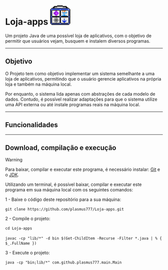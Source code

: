# Loja-apps <img src="./assets/icons/store.png?raw=true" width="64" height="64">

Um projeto Java de uma possível loja de aplicativos, com o objetivo de permitir que usuários vejam, busquem e instalem diversos programas.

---

## Objetivo

<p>O Projeto tem como objetivo implementar um sistema semelhante a uma loja de aplicativos, permitindo que o usuário gerencie aplicativos na própria loja e também na máquina local.</p>
<p>Por enquanto, o sistema lida apenas com abstrações de cada modelo de dados. Contudo, é possível realizar adaptações para que o sistema utilize uma API externa ou até instale programas reais na máquina local.</p>


---

## Funcionalidades



---

## Download, compilação e execução
> [!WARNING]
> Para baixar, compilar e executar este programa, é necessário instalar: [Git](https://git-scm.com/downloads) e o [JDK](https://www.oracle.com/java/technologies/downloads/).

Utilizando um terminal, é possível baixar, compilar e executar este programa em sua máquina local com os seguintes comandos:

1 - Baixe o código deste repositório para a sua máquina:
```
git clone https://github.com/plasmus777/Loja-apps.git
```

2 - Compile o projeto:
```
cd Loja-apps

javac -cp "lib/*" -d bin $(Get-ChildItem -Recurse -Filter *.java | % { $_.FullName })
```

3 - Execute o projeto:
```
java -cp "bin;lib/*" com.github.plasmus777.main.Main
```